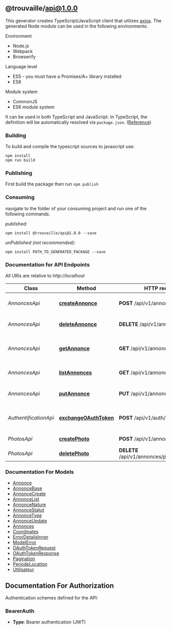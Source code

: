 ## @trouvaille/api@1.0.0

This generator creates TypeScript/JavaScript client that utilizes [axios](https://github.com/axios/axios). The generated Node module can be used in the following environments:

Environment
* Node.js
* Webpack
* Browserify

Language level
* ES5 - you must have a Promises/A+ library installed
* ES6

Module system
* CommonJS
* ES6 module system

It can be used in both TypeScript and JavaScript. In TypeScript, the definition will be automatically resolved via `package.json`. ([Reference](https://www.typescriptlang.org/docs/handbook/declaration-files/consumption.html))

### Building

To build and compile the typescript sources to javascript use:
```
npm install
npm run build
```

### Publishing

First build the package then run `npm publish`

### Consuming

navigate to the folder of your consuming project and run one of the following commands.

_published:_

```
npm install @trouvaille/api@1.0.0 --save
```

_unPublished (not recommended):_

```
npm install PATH_TO_GENERATED_PACKAGE --save
```

### Documentation for API Endpoints

All URIs are relative to *http://localhost*

Class | Method | HTTP request | Description
------------ | ------------- | ------------- | -------------
*AnnoncesApi* | [**createAnnonce**](docs/AnnoncesApi.md#createannonce) | **POST** /api/v1/annonces | Créer une nouvelle annonce
*AnnoncesApi* | [**deleteAnnonce**](docs/AnnoncesApi.md#deleteannonce) | **DELETE** /api/v1/annonces/{id} | Supprimer une annonce
*AnnoncesApi* | [**getAnnonce**](docs/AnnoncesApi.md#getannonce) | **GET** /api/v1/annonces/{id} | Récupérer une annonce par son ID
*AnnoncesApi* | [**listAnnonces**](docs/AnnoncesApi.md#listannonces) | **GET** /api/v1/annonces | Récupérer toutes les annonces
*AnnoncesApi* | [**putAnnonce**](docs/AnnoncesApi.md#putannonce) | **PUT** /api/v1/annonces/{id} | Mettre à jour une annonce
*AuthentificationApi* | [**exchangeOAuthToken**](docs/AuthentificationApi.md#exchangeoauthtoken) | **POST** /api/v1/auth/token | Échanger le code OAuth pour un token
*PhotosApi* | [**createPhoto**](docs/PhotosApi.md#createphoto) | **POST** /api/v1/annonces/photos | Ajouter une photo
*PhotosApi* | [**deletePhoto**](docs/PhotosApi.md#deletephoto) | **DELETE** /api/v1/annonces/photos/{photoId} | Supprimer une photo


### Documentation For Models

 - [Annonce](docs/Annonce.md)
 - [AnnonceBase](docs/AnnonceBase.md)
 - [AnnonceCreate](docs/AnnonceCreate.md)
 - [AnnonceList](docs/AnnonceList.md)
 - [AnnonceNature](docs/AnnonceNature.md)
 - [AnnonceStatut](docs/AnnonceStatut.md)
 - [AnnonceType](docs/AnnonceType.md)
 - [AnnonceUpdate](docs/AnnonceUpdate.md)
 - [Annonces](docs/Annonces.md)
 - [Coordinates](docs/Coordinates.md)
 - [ErrorDetailsInner](docs/ErrorDetailsInner.md)
 - [ModelError](docs/ModelError.md)
 - [OAuthTokenRequest](docs/OAuthTokenRequest.md)
 - [OAuthTokenResponse](docs/OAuthTokenResponse.md)
 - [Pagination](docs/Pagination.md)
 - [PeriodeLocation](docs/PeriodeLocation.md)
 - [Utilisateur](docs/Utilisateur.md)


<a id="documentation-for-authorization"></a>
## Documentation For Authorization


Authentication schemes defined for the API:
<a id="BearerAuth"></a>
### BearerAuth

- **Type**: Bearer authentication (JWT)

